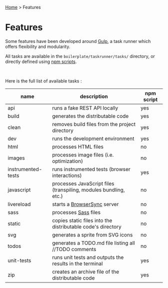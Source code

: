 [Home]: index.md
[BrowserSync]: https://www.browsersync.io
[Sass]: http://sass-lang.com

[Home] > Features

# Features

Some features have been developed around [Gulp](http://gulpjs.com),
a task runner which offers flexibility and modularity.

All tasks are available in the `boilerplate/taskrunner/tasks/` directory, or directly defined
using [npm scripts](https://docs.npmjs.com/misc/scripts).

<br>

Here is the full list of available tasks :

| name               | description                                                      | npm script |
|--------------------|------------------------------------------------------------------|------------|
| api                | runs a fake REST API locally                                     | yes        |
| build              | generates the distributable code                                 | yes        |
| clean              | removes build files from the project directory                   | yes        |
| dev                | runs the development environment                                 | yes        |
| html               | processes HTML files                                             | no         |
| images             | processes image files (i.e. optimization)                        | no         |
| instrumented-tests | runs instrumented tests (browser interactions)                   | yes        |
| javascript         | processes JavaScript files (transpiling, modules bundling, etc.) | no         |
| livereload         | starts a [BrowserSync] server                                    | no         |
| sass               | processes [Sass] files                                           | no         |
| static             | copies static files into the distributable code's directory      | no         |
| svg                | generates a sprite from SVG icons                                | no         |
| todos              | generates a TODO.md file listing all //TODO comments             | no         |
| unit-tests         | runs unit tests and outputs the results in the terminal          | yes        |
| zip                | creates an archive file of the distributable code                | yes        |
